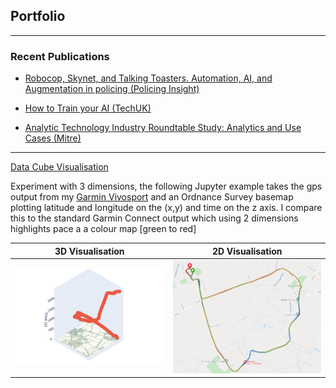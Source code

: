 <link rel="stylesheet" href="css/md.css">

## Portfolio

---

### Recent Publications 

- [Robocop, Skynet, and Talking Toasters. Automation, AI, and Augmentation in policing (Policing Insight)](https://policinginsight.com/features/robocop-skynet-and-talking-toasters-automation-ai-and-augmentation-in-policing/)


- [How to Train your AI (TechUK)](https://www.techuk.org/resource/how-to-train-your-ai.html)

- [Analytic Technology Industry Roundtable Study: Analytics and Use Cases (Mitre)](http://www.technologyroundtable.org/pdfs/Analytics_and_Use_Cases_Study_IBM_SAS_11_25_16.pdf)

---
[Data Cube Visualisation](/pages/datacube.md)

Experiment with 3 dimensions, the following Jupyter example takes the gps output from my [Garmin Vivosport](https://support.garmin.com/en-US/?identifier=563441244&tab=topics) and an Ordnance Survey basemap plotting latitude and longitude on the (x,y) and time on the z axis. I compare this to the standard Garmin Connect output which using 2 dimensions highlights pace a a colour map [green to red]  

| 3D Visualisation            | 2D Visualisation        |
| :-----------:               | :-----------: |
| <a href="/jupyter/adamsrun.html"><img src="images/datacube/datacube.png"  class="inline-img"  /></a>      | <a href="/jupyter/adamsrun.html"><img src="images/datacube/2drunning.png" class="inline-img" /></a>       |




